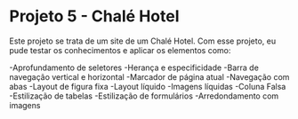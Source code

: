 # Projeto 5 - Chalé Hotel
Este projeto se trata de um site de um Chalé Hotel. Com esse projeto, eu pude testar os conhecimentos e aplicar os elementos como:

-Aprofundamento de seletores
-Herança e especificidade
-Barra de navegação vertical e horizontal
-Marcador de página atual
-Navegação com abas
-Layout de figura fixa
-Layout líquido
-Imagens líquidas
-Coluna Falsa
-Estilização de tabelas
-Estilização de formulários
-Arredondamento com imagens
